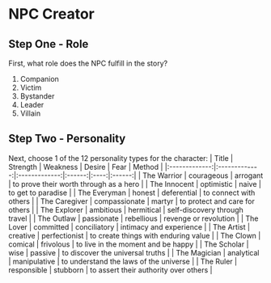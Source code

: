 # NPC Creator

## Step One - Role
First, what role does the NPC fulfill in the story?

1. Companion
2. Victim
3. Bystander
4. Leader
5. Villain

## Step Two - Personality
Next, choose 1 of the 12 personality types for the character:
| Title         | Strength      | Weakness      | Desire | Fear | Method |
|:-------------:|:-------------:|:-------------:|:------:|:----:|:------:|
| The Warrior   | courageous    | arrogant      | to prove their worth through as a hero |
| The Innocent  | optimistic    | naive         | to get to paradise                     |
| The Everyman  | honest        | deferential   | to connect with others                 |
| The Caregiver | compassionate | martyr        | to protect and care for others         |
| The Explorer  | ambitious     | hermitical    | self-discovery through travel          |
| The Outlaw    | passionate    | rebellious    | revenge or revolution                  |
| The Lover     | committed     | conciliatory  | intimacy and experience                |
| The Artist    | creative      | perfectionist | to create things with enduring value   |
| The Clown     | comical       | frivolous     | to live in the moment and be happy     |
| The Scholar   | wise          | passive       | to discover the universal truths       |
| The Magician  | analytical    | manipulative  | to understand the laws of the universe |
| The Ruler     | responsible   | stubborn      | to assert their authority over others  |
